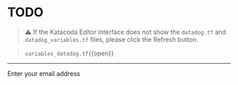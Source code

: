 # TODO

> ⚠️ If the Katacoda Editor interface does not show the `datadog.tf` and `datadog_variables.tf` files, please click the <i class="fa fa-sync"></i> Refresh button.

> `variables_datadog.tf`{{open}}

---

Enter your email address
